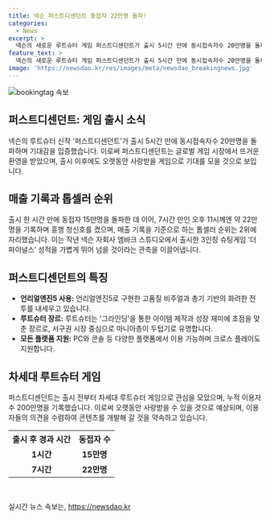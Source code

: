 ```yaml
---
title: 넥슨 퍼스트디센던트 동접자 22만명 돌파!
categories:
  - News
excerpt: >
  넥슨의 새로운 루트슈터 게임 퍼스트디센던트가 출시 5시간 만에 동시접속자수 20만명을 돌파하여 글로벌 시장에서 흥행의 청신호를 보냈습니다. 이 게임은 고품질 비주얼과 화려한 전투를 자랑하며, 다양한 콘텐츠와 특색있는 캐릭터, 그라인딩과 꾸미기 수집 요소로 차별화를 꾀했습니다. 또한 PC와 콘솔 등 다양한 플랫폼에서 이용 가능하며 크로스 플레이도 지원하여 기대를 모으고 있습니다. 게임 제작사는 이용자들의 의견을 수용하고 콘텐츠를 계속해서 발전시켜 나갈 것을 약속했습니다.
feature_text: >
  넥슨의 새로운 루트슈터 게임 퍼스트디센던트가 출시 5시간 만에 동시접속자수 20만명을 돌파하여 글로벌 시장에서 흥행의 청신호를 보냈습니다. 이 게임은 고품질 비주얼과 화려한 전투를 자랑하며, 다양한 콘텐츠와 특색있는 캐릭터, 그라인딩과 꾸미기 수집 요소로 차별화를 꾀했습니다. 또한 PC와 콘솔 등 다양한 플랫폼에서 이용 가능하며 크로스 플레이도 지원하여 기대를 모으고 있습니다. 게임 제작사는 이용자들의 의견을 수용하고 콘텐츠를 계속해서 발전시켜 나갈 것을 약속했습니다.
image: 'https://newsdao.kr/res/images/meta/newsdao_breakingnews.jpg'
---
```


<p><img src="https://newsdao.kr/res/images/meta/newsdao_breakingnews.jpg" alt="bookingtag 속보" /></p>

<h2 data-ke-size="size26">퍼스트디센던트: 게임 출시 소식</h2>

<p data-ke-size="size16">넥슨의 루트슈터 신작 '퍼스트디센던트'가 출시 5시간 만에 동시접속자수 20만명을 돌파하며 기대감을 입증했습니다. 이로써 퍼스트디센던트는 글로벌 게임 시장에서 뜨거운 환영을 받았으며, 출시 이후에도 오랫동안 사랑받을 게임으로 기대를 모을 것으로 보입니다.</p>

<h2 data-ke-size="size24">매출 기록과 톱셀러 순위</h2>

<p data-ke-size="size16">출시 한 시간 만에 동접자 15만명을 돌파한 데 이어, 7시간 만인 오후 11시께엔 약 22만명을 기록하며 흥행 청신호를 켰으며, 매출 기록을 기준으로 하는 톱셀러 순위는 2위에 자리했습니다. 이는 작년 넥슨 자회사 엠바크 스튜디오에서 출시한 3인칭 슈팅게임 ‘더파이널스’ 성적을 가볍게 뛰어 넘을 것이라는 관측을 이끌어냅니다.</p>

<h2 data-ke-size="size24">퍼스트디센던트의 특징</h2>

<ul>
    <li><b>언리얼엔진5 사용:</b> 언리얼엔진5로 구현한 고품질 비주얼과 총기 기반의 화려한 전투를 내세우고 있습니다.</li>
    <li><b>루트슈터 장르:</b> 루트슈터는 '그라인딩'을 통한 아이템 제작과 성장 재미에 초점을 맞춘 장르로, 서구권 시장 중심으로 마니아층이 두텁기로 유명합니다.</li>
    <li><b>모든 플랫폼 지원:</b> PC와 콘솔 등 다양한 플랫폼에서 이용 가능하며 크로스 플레이도 지원합니다.</li>
</ul>

<h2 data-ke-size="size24">차세대 루트슈터 게임</h2>

<p data-ke-size="size16">퍼스트디센던트는 출시 전부터 차세대 루트슈터 게임으로 관심을 모았으며, 누적 이용자수 200만명을 기록했습니다. 이로써 오랫동안 사랑받을 수 있을 것으로 예상되며, 이용자들의 의견을 수렴하여 콘텐츠를 개발해 갈 것을 약속하고 있습니다.</p>

<table>
  <tr>
    <th>출시 후 경과 시간</th>
    <th>동접자 수</th>
  </tr>
  <tr>
    <td style="text-align: center; height: 17px;"><b>1시간</b></td>
    <td style="text-align: center; height: 17px;"><b>15만명</b></td>
  </tr>
  <tr>
    <td style="text-align: center; height: 17px;"><b>7시간</b></td>
    <td style="text-align: center; height: 17px;"><b>22만명</b></td>
  </tr>
</table>

<p data-ke-size="size16">&nbsp;</p>
실시간 뉴스 속보는, <a href="https://newsdao.kr" rel="dofollow">https://newsdao.kr</a>


